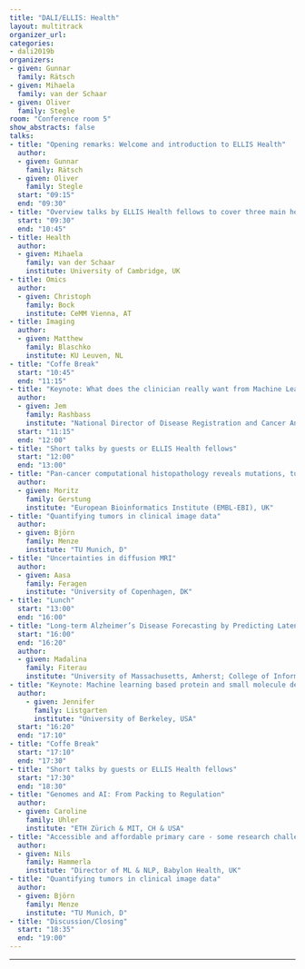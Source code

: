 ```yaml
---
title: "DALI/ELLIS: Health"
layout: multitrack
organizer_url:
categories:
- dali2019b
organizers:
- given: Gunnar
  family: Rätsch
- given: Mihaela
  family: van der Schaar
- given: Oliver
  family: Stegle
room: "Conference room 5"
show_abstracts: false
talks:
- title: "Opening remarks: Welcome and introduction to ELLIS Health"
  author:
  - given: Gunnar
    family: Rätsch
  - given: Oliver
    family: Stegle
  start: "09:15"
  end: "09:30"
- title: "Overview talks by ELLIS Health fellows to cover three main health application areas"
  start: "09:30"
  end: "10:45"
- title: Health
  author:
  - given: Mihaela
    family: van der Schaar
    institute: University of Cambridge, UK
- title: Omics
  author:
  - given: Christoph
    family: Bock
    institute: CeMM Vienna, AT
- title: Imaging
  author:
  - given: Matthew
    family: Blaschko
    institute: KU Leuven, NL
- title: "Coffe Break"
  start: "10:45"
  end: "11:15"
- title: "Keynote: What does the clinician really want from Machine Learning?"
  author:
  - given: Jem
    family: Rashbass
    institute: "National Director of Disease Registration and Cancer Analysis, UK"
  start: "11:15"
  end: "12:00"
- title: "Short talks by guests or ELLIS Health fellows"
  start: "12:00"
  end: "13:00"
- title: "Pan-cancer computational histopathology reveals mutations, tumor composition and prognosis"
  author:
  - given: Moritz
    family: Gerstung
    institute: "European Bioinformatics Institute (EMBL-EBI), UK"
- title: "Quantifying tumors in clinical image data"
  author:
  - given: Björn
    family: Menze
    institute: "TU Munich, D"
- title: "Uncertainties in diffusion MRI"
  author:
  - given: Aasa
    family: Feragen
    institute: "University of Copenhagen, DK"
- title: "Lunch"
  start: "13:00"
  end: "16:00"
- title: "Long-term Alzheimer’s Disease Forecasting by Predicting Latent Representations"
  start: "16:00"
  end: "16:20"
  author:
  - given: Madalina
    family: Fiterau
    institute: "University of Massachusetts, Amherst; College of Information and Computer Sciences, USA"
- title: "Keynote: Machine learning based protein and small molecule design"
  author:
    - given: Jennifer
      family: Listgarten
      institute: "University of Berkeley, USA"
  start: "16:20"
  end: "17:10"
- title: "Coffe Break"
  start: "17:10"
  end: "17:30"
- title: "Short talks by guests or ELLIS Health fellows"
  start: "17:30"
  end: "18:30"
- title: "Genomes and AI: From Packing to Regulation"
  author:
  - given: Caroline
    family: Uhler
    institute: "ETH Zürich & MIT, CH & USA"
- title: "Accessible and affordable primary care - some research challenges"
  author:
  - given: Nils
    family: Hammerla
    institute: "Director of ML & NLP, Babylon Health, UK"
- title: "Quantifying tumors in clinical image data"
  author:
  - given: Björn
    family: Menze
    institute: "TU Munich, D"
- title: "Discussion/Closing"
  start: "18:35"
  end: "19:00"
---
```

---
